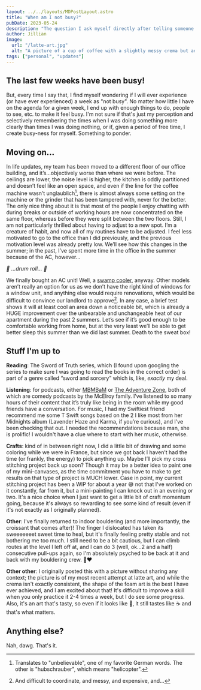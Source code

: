 ```yaml
---
layout: ../../layouts/MDPostLayout.astro
title: "When am I not busy?"
pubDate: 2023-05-24
description: "The question I ask myself directly after telling someone I have had a busy day/week/month"
author: Jillian
image:
  url: "/latte-art.jpg"
  alt: "A picture of a cup of coffee with a slightly messy crema but an overall nice-looking fern shape in the foam"
tags: ["personal", "updates"]
---
```


## The last few weeks have been busy!

But, every time I say that, I find myself wondering if I will ever experience (or have ever experienced) a week as "not busy". No matter how little I have on the agenda for a given week, I end up with enough things to do, people to see, etc. to make it feel busy. I'm not sure if that's just my perception and selectively remembering the times when I was doing something more clearly than times I was doing nothing, or if, given a period of free time, I create busy-ness for myself. Something to ponder.

## Moving on...

In life updates, my team has been moved to a different floor of our office building, and it’s...objectively worse than where we were before. The ceilings are lower, the noise level is higher, the kitchen is oddly partitioned and doesn’t feel like an open space, and even if the line for the coffee machine wasn’t unglaublich[^1], there is almost always some setting on the machine or the grinder that has been tampered with, never for the better. The only nice thing about it is that most of the people I enjoy chatting with during breaks or outside of working hours are now concentrated on the same floor, whereas before they were split between the two floors. Still, I am not particularly thrilled about having to adjust to a new spot. I’m a creature of habit, and now all of my routines have to be adjusted. I feel less motivated to go to the office than I did previously, and the previous motivation level was already pretty low. We’ll see how this changes in the summer; in the past, I’ve spent more time in the office in the summer because of the AC, however...

_🥁 ...drum roll... 🥁_

We finally bought an AC unit! Well, a [swamp cooler](https://www.google.com/search?q=what+is+a+swamp+cooler&oq=what+is+a+swamp+cooler), anyway. Other models aren’t really an option for us as we don’t have the right kind of windows for a window unit, and anything else would require renovations, which would be difficult to convince our landlord to approve[^2]. In any case, a brief test shows it will at least cool an area down a noticeable bit, which is already a HUGE improvement over the unbearable and unchangeable heat of our apartment during the past 2 summers. Let’s see if it’s good enough to be comfortable working from home, but at the very least we’ll be able to get better sleep this summer than we did last summer. Death to the sweat box!

## Stuff I'm up to

**Reading**: The Sword of Truth series, which (I found upon googling the series to make sure I was going to read the books in the correct order) is part of a genre called “sword and sorcery” which is, like, _exactly_ my deal.

**Listening**: for podcasts, either [MBMBaM](https://open.spotify.com/show/308BQUUnIkoH2UAXJCAt0g?si=3206c0bda239482f) or [The Adventure Zone](https://open.spotify.com/show/6OoAQesdLgYBOyfx8ji0bZ?si=ffa9aba06c5f4f13), both of which are comedy podcasts by the McElroy family. I’ve listened to so many hours of their content that it’s truly like being in the room while my good friends have a conversation. For music, I had my Swiftiest friend recommend me some T Swift songs based on the 2 I like most from her Midnights album (Lavender Haze and Karma, if you’re curious), and I’ve been checking that out. I needed the recommendations because man, she is prolific! I wouldn't have a clue where to start with her music, otherwise.

**Crafts**: kind of in between right now, I did a little bit of drawing and some coloring while we were in France, but since we got back I haven’t had the time (or frankly, the energy) to pick anything up. Maybe I’ll pick my cross stitching project back up soon? Though it may be a better idea to paint one of my mini-canvases, as the time commitment you have to make to get results on that type of project is MUCH lower. Case in point, my current stitching project has been a WIP for about a year 😅 not that I've worked on it constantly, far from it, but a mini-painting I can knock out in an evening or two. It's a nice choice when I just want to get a little bit of craft momentum going, because it's always so rewarding to see some kind of result (even if it's not exactly as I originally planned).

**Other**: I've finally returned to indoor bouldering (and more importantly, the croissant that comes after)! The finger I dislocated has taken its sweeeeeeet sweet time to heal, but it's finally feeling pretty stable and not bothering me too much. I still need to be a bit cautious, but I can climb routes at the level I left off at, and I can do 3 (well, ok...2 and a half) consecutive pull-ups again, so I'm absolutely psyched to be back at it and back with my bouldering crew. 🥐❤️

**Other other**: I originally posted this with a picture without sharing any context; the picture is of my most recent attempt at latte art, and while the crema isn't exactly consistent, the shape of the foam art is the best I have ever achieved, and I am excited about that! It's difficult to improve a skill when you only practice it 2-4 times a week, but I do see some progress. Also, it's an art that's tasty, so even if it looks like 💩, it still tastes like ☕️ and that's what matters.

## Anything else?

Nah, dawg. That's it.

[^1]: Translates to "unbelievable", one of my favorite German words. The other is "hubschrauber", which means "helicopter".

[^2]: And difficult to coordinate, and messy, and expensive, and...
